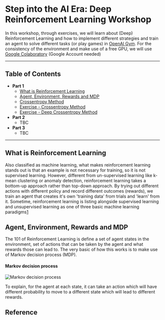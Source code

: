 # Step into the AI Era: Deep Reinforcement Learning Workshop
In this workshop, through exercises, we will learn about (Deep) Reinforcement Learning and how to implement different strategies and train an agent to solve different tasks (or play games) in [OpenAI Gym](https://gym.openai.com/). For the consistency of the environment and make use of a free GPU, we will use [Google Colaboratory](http://colab.research.google.com/) (Google Account needed)

----

## Table of Contents

* **Part 1**
  * [What is Reinforcement Learning](#what-is-reinforcement-learning)
  * [Agent, Environment, Rewards and MDP](#agent-environment-rewards-and-mdp)
  * [Crossentropy Method](#)
  * [Exercise - Crossentropy Method](#)
  * [Exercise - Deep Crossentropy Method](#)
* **Part 2**
  * TBC
* **Part 3**
  * TBC

----
## What is Reinforcement Learning
Also classified as machine learning, what makes reinforcement learning stands out is that an example is not necessary for training, so it is not supervised learning. However, different from un-supervised learning like k-mean clustering or anomaly detection, reinforcement learning takes a bottom-up approach rather than top-down approach. By trying out different actions with different policy and record different outcomes (rewards), we train an agent that creates it's own 'training data' from trials and 'learn' from it. Sometime, reinforcement learning is listing alongside supervised learning and unsupervised learning as one of three basic machine learning paradigms[1]

## Agent, Environment, Rewards and MDP

The 101 of Reinforcement Learning is define a set of agent states in the environment, set of actions that can be taken by the agent and what rewards those can lead to. The very basic of how this works is to make use of Markov decision process (MDP).

#### Markov decision process

![Markov decision process](https://upload.wikimedia.org/wikipedia/commons/thumb/a/ad/Markov_Decision_Process.svg/800px-Markov_Decision_Process.svg.png)

To explain, for the agent at each state, it can take an action which will have different probability to move to a different state which will lead to different rewards.

## Reference
[1]: https://en.wikipedia.org/wiki/Reinforcement_learning
